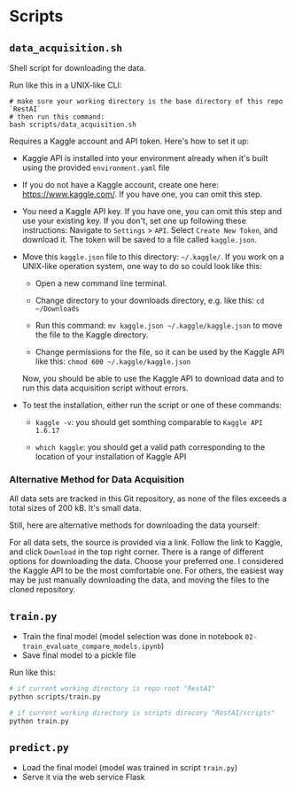 # Scripts

## `data_acquisition.sh`

Shell script for downloading the data.

Run like this in a UNIX-like CLI:

```
# make sure your working directory is the base directory of this repo `RestAI`
# then run this command:
bash scripts/data_acquisition.sh
```

Requires a Kaggle account and API token. Here's how to set it up:

- Kaggle API is installed into your environment already when it's built using
the provided `environment.yaml` file

- If you do not have a Kaggle account, create one here: https://www.kaggle.com/.
If you have one, you can omit this step.

- You need a Kaggle API key. If you have one, you can omit this step and use
your existing key.
If you don't, set one up following these instructions:
Navigate to `Settings` > `API`.
Select `Create New Token`, and download it.
The token will be saved to a file called `kaggle.json`.

- Move this `kaggle.json` file to this directory: `~/.kaggle/`.
If you work on a UNIX-like operation system, one way to do so could look like
this: 

    - Open a new command line terminal.
    
    - Change directory to your downloads directory, e.g. like this:
    `cd ~/Downloads`

    - Run this command: `mv kaggle.json ~/.kaggle/kaggle.json` to move the file
    to the Kaggle directory.

    - Change permissions for the file, so it can be used by the Kaggle API like
    this: `chmod 600 ~/.kaggle/kaggle.json`

    Now, you should be able to use the Kaggle API to download data and to run
    this data acquisition script without errors.

- To test the installation, either run the script or one of these commands:

    - `kaggle -v`: you should get somthing comparable to `Kaggle API 1.6.17`
    
    - `which kaggle`: you should get a valid path corresponding to the location
    of your installation of Kaggle API

### Alternative Method for Data Acquisition

All data sets are tracked in this Git repository, as none of the files exceeds a
total sizes of 200 kB. It's small data.

Still, here are alternative methods for downloading the data yourself:

For all data sets, the source is provided via a link.
Follow the link to Kaggle, and click `Download` in the top right corner.
There is a range of different options for downloading the data.
Choose your preferred one.
I considered the Kaggle API to be the most comfortable one.
For others, the easiest way may be just manually downloading the data, and 
moving the files to the cloned repository.

## `train.py`

- Train the final model (model selection was done in notebook
`02-train_evaluate_compare_models.ipynb`)
- Save final model to a pickle file

Run like this:
```bash
# if current working directory is repo root "RestAI"
python scripts/train.py

# if current working directory is scripts direcory "RestAI/scripts"
python train.py
```

## `predict.py`

- Load the final model (model was trained in script `train.py`)
- Serve it via the web service Flask
